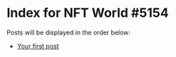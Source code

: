 # Index for NFT World #5154
Posts will be displayed in the order below:

- [Your first post](./001-first.md)


